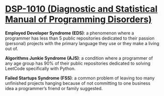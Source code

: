 # <ins>DSP-1010 (Diagnostic and Statistical Manual of Programming Disorders)</ins>

**Employed Developer Syndrome (EDS)**: a phenomenon where a programmer has less than 5 public repositories dedicated to their passion (personal) projects with the primary language they use or they make a living out of.

**Algorithms Junkie Syndrome (AJS)**: a condition where a programmer of any age group has 90% of their public repositories dedicated to solving LeetCode specifically with Python.

**Failed Startups Syndrome (FSS)**: a common problem of leaving too many unfinished projects hanging because of not committing to one business idea a programmer’s friend or family suggested.

